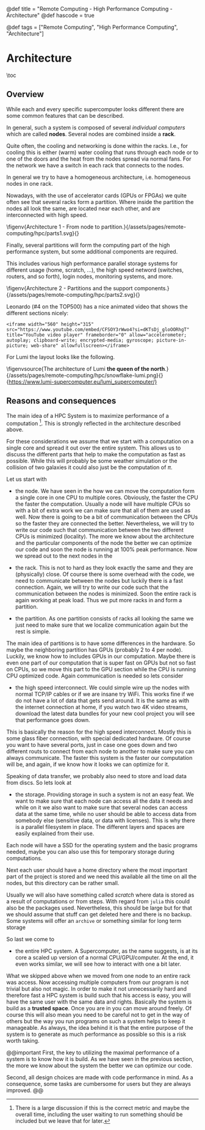 @def title = "Remote Computing - High Performance Computing - Architecture"
@def hascode = true

@def tags = ["Remote Computing", "High Performance Computing", "Architecture"]
# Architecture
\toc

## Overview

While each and every specific supercomputer looks different there are some common features that can be described. 

In general, such a system is composed of several _individual computers_ which are called **nodes**. 
Several nodes are combined inside a **rack**.

Quite often, the cooling and networking is done within the racks.
I.e., for cooling this is either (warm) water cooling that runs through each node or to one of the doors and the heat from the nodes spread via normal fans. 
For the network we have a switch in each rack that connects to the nodes.

In general we try to have a homogeneous architecture, i.e. homogeneous nodes in one rack. 

Nowadays, with the use of accelerator cards (GPUs or FPGAs) we quite often see that several racks form a partition.
Where inside the partition the nodes all look the same, are located near each other, and are interconnected with high speed.

\figenv{Architecture 1 - From node to partition.}{/assets/pages/remote-computing/hpc/parts1.svg}{}

Finally, several partitions will form the computing part of the high performance system, but some additional components are required.

This includes various high performance parallel storage systems for different usage (home, scratch, ...), the high speed netword (switches, routers, and so forth), login nodes, monitoring systems, and more. 

\figenv{Architecture 2 - Partitions and the support components.}{/assets/pages/remote-computing/hpc/parts2.svg}{}

Leonardo (#4 on the TOP500) has a nice animated video that shows the different sections nicely:

~~~
<iframe width="560" height="315" src="https://www.youtube.com/embed/CFSOY3rWwo4?si=dKTsDj_gloOORhgT" title="YouTube video player" frameborder="0" allow="accelerometer; autoplay; clipboard-write; encrypted-media; gyroscope; picture-in-picture; web-share" allowfullscreen></iframe>
~~~

For Lumi the layout looks like the following.

\figenvsource{The architecture of Lumi **the queen of the north**.}{/assets/pages/remote-computing/hpc/snowflake-lumi.png}{}{https://www.lumi-supercomputer.eu/lumi_supercomputer/}

## Reasons and consequences

The main idea of a HPC System is to maximize performance of a computation [^1]. 
This is strongly reflected in the architecture described above. 

For these considerations we assume that we start with a computation on a single core and spread it out over the entire system. 
This allows us to discuss the different parts that help to make the computation as fast as possible. 
While this will probably be some weather simulation or the collision of two galaxies it could also just be the computation of $\pi$.

Let us start with 
- the node.
We have seen in the how we can move the computation form a single core in one CPU to multiple cores. 
Obviously, the faster the CPU the faster the computation. 
Usually a node will have multiple CPUs so with a bit of extra work we can make sure that all of them are used as well. 
Now there is going to be a bit of communication between the CPUs so the faster they are connected the better. 
Nevertheless, we will try to write our code such that communication between the two different CPUs is minimized (locality).
The more we know about the architecture and the particular components of the node the better we can optimize our code and soon the node is running at 100% peak performance. 
Now we spread out to the next nodes in the

- the rack.
This is not to hard as they look exactly the same and they are (physically) close.
Of course there is some overhead with the code, we need to communicate between the nodes but luckily there is a fast connection. 
Again, we will try to write our code such that the communication between the nodes is minimized.
Soon the entire rack is again working at peak load. Thus we put more racks in and form a partition.  

- the partition.
As one partition consists of racks all looking the same we just need to make sure that we localize communication again but the rest is simple.

The main idea of partitions is to have some differences in the hardware. 
So maybe the neighboring partition has GPUs (probably 2 to 4 per node). 
Luckily, we know how to includes GPUs in our computation. 
Maybe there is even one part of our computation that is super fast on GPUs but not so fast on CPUs, so we move this part to the GPU section while the CPU is running CPU optimized code. 
Again communication is needed so lets consider 

- the high speed interconnect.
We could simple wire up the nodes with normal TCP/IP cables or if we are insane try WiFi. 
This works fine if we do not have a lot of data that gets send around. It is the same as with the internet connection at home, if you watch two 4K video streams, download the latest data bundles for your new cool project you will see that performance goes down.

This is basically the reason for the high speed interconnect. 
Mostly this is some glass fiber connection, with special dedicated hardware.
Of course you want to have several ports, just in case one goes down and two different routs to connect from each node to another to make sure you can always communicate.
The faster this system is the faster our computation will be, and again, if we know how it looks we can optimize for it. 

Speaking of data transfer, we probably also need to store and load data from discs.
So lets look at
- the storage.
Providing storage in such a system is not an easy feat. 
We want to make sure that each node can access all the data it needs and while on it we also want to make sure that several nodes can access data at the same time, while no user should be able to access data from somebody else (sensitive data, or data with licenses).
This is why there is a parallel filesystem in place.
The different layers and spaces are easily explained from their use. 

Each node will have a SSD for the operating system and the basic programs needed, maybe you can also use this for temporary storage during computations.

Next each user should have a home directory where the most important part of the project is stored and we need this available all the time on all the nodes, but this directory can be rather small.

Usually we will also have something called _scratch_ where data is stored as a result of computations or from steps. 
With regard from `julia` this could also be the packages used. 
Nevertheless, this should be large but for that we should assume that stuff can get deleted here and there is no backup. 
Some systems will offer an `archive` or something similar for long term storage

So last we come to 
- the entire HPC system.
A Supercomputer, as the name suggests, is at its core a scaled up version of a normal CPU/GPU/computer.
At the end, it even works similar, we will see how to interact with one a bit later.

What we skipped above when we moved from one node to an entire rack was access.
Now accessing multiple computers from our program is not trivial but also not magic.
In order to make it not unnecessarily hard and therefore fast a HPC system is build such that his access is easy, you will have the same user with the same data and rights. 
Basically the system is build as a **trusted space**.
Once you are in you can move around freely. 
Of course this will also mean you need to be careful not to get in the way of others but the way you run programs on such a system helps to keep it manageable. 
As always, the idea behind it is that the entire purpose of the system is to generate as much performance as possible so this is a risk worth taking. 

@@important 
First, the key to utilizing the maximal performance of a system is to know how it is build.
As we have seen in the previous section, the more we know about the system the better we can optimize our code. 

Second, all design choices are made with code performance in mind.
As a consequence, some tasks are cumbersome for users but they are always improved. 
@@

[^1]: There is a large discussion if this is the correct metric and maybe the overall time, including the user waiting to run something should be included but we leave that for later. 